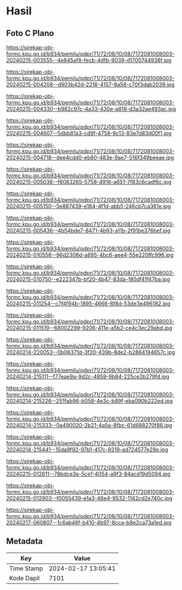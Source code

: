 # Hasil

## Foto C Plano

https://sirekap-obj-formc.kpu.go.id/b934/pemilu/pdpr/71/72/08/10/08/7172081008003-20240215-003555--4e845af8-fecb-4dfb-9039-d1700744936f.jpg

https://sirekap-obj-formc.kpu.go.id/b934/pemilu/pdpr/71/72/08/10/08/7172081008003-20240215-004208--d903b42d-2218-4157-8a58-c70f3dab2039.jpg

https://sirekap-obj-formc.kpu.go.id/b934/pemilu/pdpr/71/72/08/10/08/7172081008003-20240215-004330--b982c97c-4a33-430e-a818-d3a32ae493ac.jpg

https://sirekap-obj-formc.kpu.go.id/b934/pemilu/pdpr/71/72/08/10/08/7172081008003-20240215-004607--5dbb81a3-cd9f-4758-9c13-83e7d83d00f1.jpg

https://sirekap-obj-formc.kpu.go.id/b934/pemilu/pdpr/71/72/08/10/08/7172081008003-20240215-004718--dee4cdd0-eb80-483e-9ae7-516f349beeae.jpg

https://sirekap-obj-formc.kpu.go.id/b934/pemilu/pdpr/71/72/08/10/08/7172081008003-20240215-005036--f6083265-5758-4916-a651-7f83c6cadf6c.jpg

https://sirekap-obj-formc.kpu.go.id/b934/pemilu/pdpr/71/72/08/10/08/7172081008003-20240215-005150--5e887439-e184-4f1d-abb5-246cb7ca361e.jpg

https://sirekap-obj-formc.kpu.go.id/b934/pemilu/pdpr/71/72/08/10/08/7172081008003-20240215-005436--4b54bde7-8471-4b93-a11b-2f91be376bef.jpg

https://sirekap-obj-formc.kpu.go.id/b934/pemilu/pdpr/71/72/08/10/08/7172081008003-20240215-010558--96d2308d-a895-4bc6-aee4-55e220ffc996.jpg

https://sirekap-obj-formc.kpu.go.id/b934/pemilu/pdpr/71/72/08/10/08/7172081008003-20240215-010750--e222347b-bf20-4b47-83da-185df41f47ba.jpg

https://sirekap-obj-formc.kpu.go.id/b934/pemilu/pdpr/71/72/08/10/08/7172081008003-20240215-011254--c7f4f94b-1895-4666-8f8d-53de3e496182.jpg

https://sirekap-obj-formc.kpu.go.id/b934/pemilu/pdpr/71/72/08/10/08/7172081008003-20240215-011519--68002299-9206-411e-a5b2-ce4c3ec29abd.jpg

https://sirekap-obj-formc.kpu.go.id/b934/pemilu/pdpr/71/72/08/10/08/7172081008003-20240214-220053--0b06371d-3f20-439b-8de2-b2884194657c.jpg

https://sirekap-obj-formc.kpu.go.id/b934/pemilu/pdpr/71/72/08/10/08/7172081008003-20240214-215111--f77eae9a-9d2c-4859-9b84-225ce2b279fd.jpg

https://sirekap-obj-formc.kpu.go.id/b934/pemilu/pdpr/71/72/08/10/08/7172081008003-20240214-215226--251fab96-b058-4e3c-b89f-eba090b222ed.jpg

https://sirekap-obj-formc.kpu.go.id/b934/pemilu/pdpr/71/72/08/10/08/7172081008003-20240214-215333--0a490020-2b21-4a5a-8fbc-61d688270f86.jpg

https://sirekap-obj-formc.kpu.go.id/b934/pemilu/pdpr/71/72/08/10/08/7172081008003-20240214-215441--15da9f92-97b1-417c-9319-ad724577e28e.jpg

https://sirekap-obj-formc.kpu.go.id/b934/pemilu/pdpr/71/72/08/10/08/7172081008003-20240215-012611--78bdce3e-5ce1-4054-a9f3-84acd19d5094.jpg

https://sirekap-obj-formc.kpu.go.id/b934/pemilu/pdpr/71/72/08/10/08/7172081008003-20240215-012903--f0055439-e1a3-46e4-9532-1142cd2e740c.jpg

https://sirekap-obj-formc.kpu.go.id/b934/pemilu/pdpr/71/72/08/10/08/7172081008003-20240217-060807--1c6ab46f-b410-4b97-8cca-b8e2ca73a1ed.jpg


## Metadata

| Key        | Value               |
| ---------- | ------------------- |
| Time Stamp | 2024-02-17 13:05:41 |
| Kode Dapil | 7101                |



